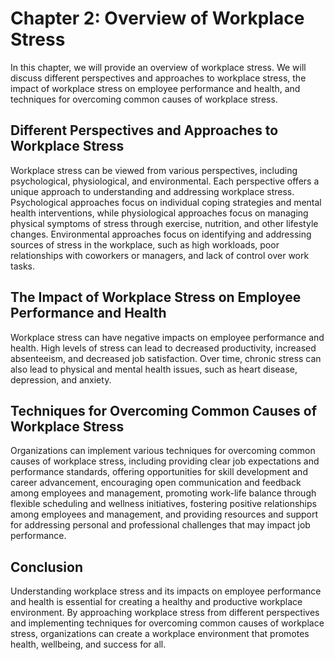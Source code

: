 Chapter 2: Overview of Workplace Stress
=======================================

In this chapter, we will provide an overview of workplace stress. We will discuss different perspectives and approaches to workplace stress, the impact of workplace stress on employee performance and health, and techniques for overcoming common causes of workplace stress.

Different Perspectives and Approaches to Workplace Stress
---------------------------------------------------------

Workplace stress can be viewed from various perspectives, including psychological, physiological, and environmental. Each perspective offers a unique approach to understanding and addressing workplace stress. Psychological approaches focus on individual coping strategies and mental health interventions, while physiological approaches focus on managing physical symptoms of stress through exercise, nutrition, and other lifestyle changes. Environmental approaches focus on identifying and addressing sources of stress in the workplace, such as high workloads, poor relationships with coworkers or managers, and lack of control over work tasks.

The Impact of Workplace Stress on Employee Performance and Health
-----------------------------------------------------------------

Workplace stress can have negative impacts on employee performance and health. High levels of stress can lead to decreased productivity, increased absenteeism, and decreased job satisfaction. Over time, chronic stress can also lead to physical and mental health issues, such as heart disease, depression, and anxiety.

Techniques for Overcoming Common Causes of Workplace Stress
-----------------------------------------------------------

Organizations can implement various techniques for overcoming common causes of workplace stress, including providing clear job expectations and performance standards, offering opportunities for skill development and career advancement, encouraging open communication and feedback among employees and management, promoting work-life balance through flexible scheduling and wellness initiatives, fostering positive relationships among employees and management, and providing resources and support for addressing personal and professional challenges that may impact job performance.

Conclusion
----------

Understanding workplace stress and its impacts on employee performance and health is essential for creating a healthy and productive workplace environment. By approaching workplace stress from different perspectives and implementing techniques for overcoming common causes of workplace stress, organizations can create a workplace environment that promotes health, wellbeing, and success for all.
